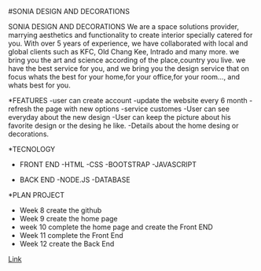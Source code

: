 #SONIA DESIGN AND DECORATIONS

SONIA DESIGN AND DECORATIONS We are a space solutions provider, marrying aesthetics and functionality to create interior specially catered for you.
With over 5 years of experience, we have collaborated with local and global clients such as KFC, Old Chang Kee, Intrado and many more.
we bring you the art and science according of the place,country you live. we have the best service for you, and we bring you the design service that on focus whats the best for your home,for your office,for your room..., and whats best for you.

*FEATURES
 -user can create account
 -update the website every 6 month
 -refresh the page with new options
 -service customes
 -User can see everyday about the new design
 -User can keep the picture about his favorite design or the desing he like.
 -Details about the home desing or decorations.

*TECNOLOGY

 - FRONT END
   -HTML
   -CSS
   -BOOTSTRAP
   -JAVASCRIPT

 - BACK END
  -NODE.JS
  -DATABASE

  *PLAN PROJECT
   - Week 8 create the github
   - Week 9 create the home page
   - week 10 complete the home page and create the Front END
   - Week 11 complete the Front End
   - Week 12 create the Back End
   
   
<a href="https://soniangomo.github.io/Sonia-designs-and-decorations/">Link</a>

